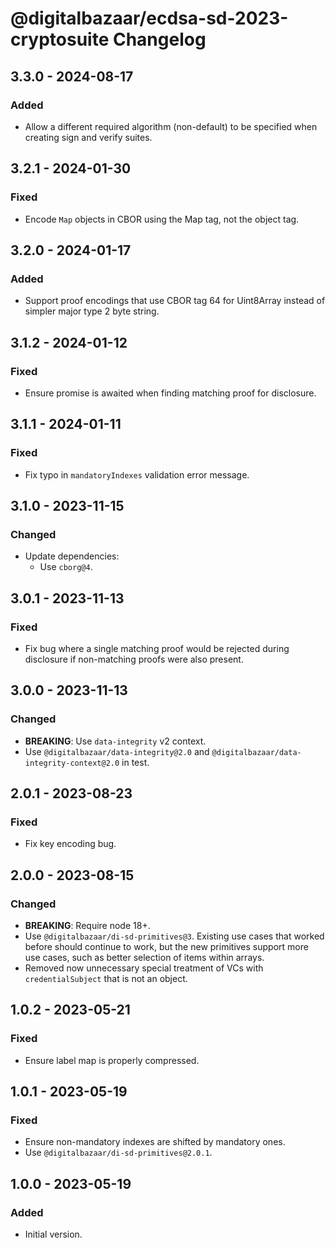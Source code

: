 # @digitalbazaar/ecdsa-sd-2023-cryptosuite Changelog

## 3.3.0 - 2024-08-17

### Added
- Allow a different required algorithm (non-default) to be specified
  when creating sign and verify suites.

## 3.2.1 - 2024-01-30

### Fixed
- Encode `Map` objects in CBOR using the Map tag, not the object tag.

## 3.2.0 - 2024-01-17

### Added
- Support proof encodings that use CBOR tag 64 for Uint8Array instead
  of simpler major type 2 byte string.

## 3.1.2 - 2024-01-12

### Fixed
- Ensure promise is awaited when finding matching proof for disclosure.

## 3.1.1 - 2024-01-11

### Fixed
- Fix typo in `mandatoryIndexes` validation error message.

## 3.1.0 - 2023-11-15

### Changed
- Update dependencies:
  - Use `cborg@4`.

## 3.0.1 - 2023-11-13

### Fixed
- Fix bug where a single matching proof would be rejected
  during disclosure if non-matching proofs were also
  present.

## 3.0.0 - 2023-11-13

### Changed
- **BREAKING**: Use `data-integrity` v2 context.
- Use `@digitalbazaar/data-integrity@2.0` and
  `@digitalbazaar/data-integrity-context@2.0` in test.

## 2.0.1 - 2023-08-23

### Fixed
- Fix key encoding bug.

## 2.0.0 - 2023-08-15

### Changed
- **BREAKING**: Require node 18+.
- Use `@digitalbazaar/di-sd-primitives@3`. Existing use cases that worked
  before should continue to work, but the new primitives support more
  use cases, such as better selection of items within arrays.
- Removed now unnecessary special treatment of VCs with `credentialSubject`
  that is not an object.

## 1.0.2 - 2023-05-21

### Fixed
- Ensure label map is properly compressed.

## 1.0.1 - 2023-05-19

### Fixed
- Ensure non-mandatory indexes are shifted by mandatory ones.
- Use `@digitalbazaar/di-sd-primitives@2.0.1`.

## 1.0.0 - 2023-05-19

### Added
- Initial version.
